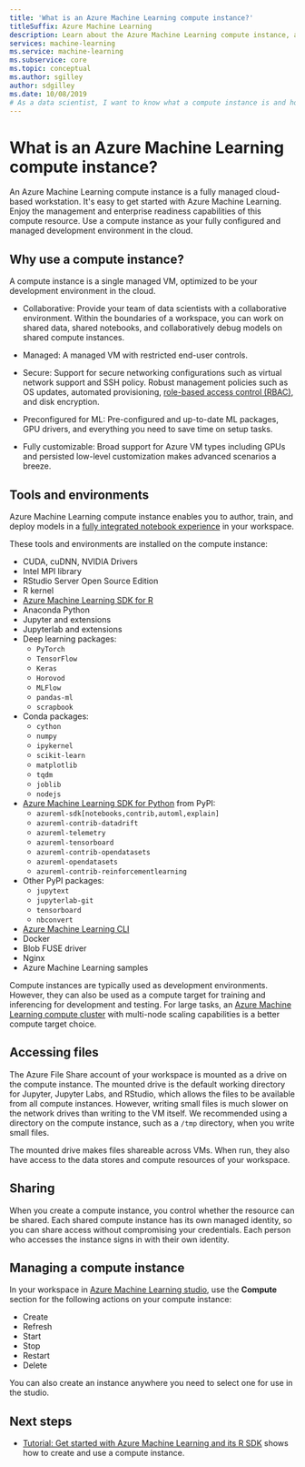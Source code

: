 ```yaml
---
title: 'What is an Azure Machine Learning compute instance?'
titleSuffix: Azure Machine Learning
description: Learn about the Azure Machine Learning compute instance, a fully managed cloud-based workstation. 
services: machine-learning
ms.service: machine-learning
ms.subservice: core
ms.topic: conceptual
ms.author: sgilley
author: sdgilley
ms.date: 10/08/2019
# As a data scientist, I want to know what a compute instance is and how to use it for Azure Machine Learning.
---
```


# What is an Azure Machine Learning compute instance?

An Azure Machine Learning compute instance is a fully managed cloud-based workstation.  It's easy to get started with Azure Machine Learning. Enjoy the management and enterprise readiness capabilities of this compute resource. Use a compute instance as your fully configured and managed development environment in the cloud.

## Why use a compute instance?

A compute instance is a single managed VM, optimized to be your development environment in the cloud.  

* Collaborative: Provide your team of data scientists with a collaborative environment. Within the boundaries of a workspace, you can work on shared data, shared notebooks, and collaboratively debug models on shared compute instances.

* Managed: A managed VM with restricted end-user controls.  

* Secure: Support for secure networking configurations such as virtual network support and SSH policy. Robust management policies such as OS updates, automated provisioning, [role-based access control (RBAC)](/azure/role-based-access-control/overview), and disk encryption.

* Preconfigured for ML:  Pre-configured and up-to-date ML packages, GPU drivers, and everything you need to save time on setup tasks.

* Fully customizable: Broad support for Azure VM types including GPUs and persisted low-level customization makes advanced scenarios a breeze.

## <a name="contents"></a>Tools and environments

Azure Machine Learning compute instance enables you to author, train, and deploy models in a [fully integrated notebook experience]( tutorial-1st-experiment-sdk-setup) in your workspace.

These tools and environments are installed on the compute instance:

* CUDA, cuDNN, NVIDIA Drivers
* Intel MPI library
* RStudio Server Open Source Edition
* R kernel
* [Azure Machine Learning SDK for R](https://azure.github.io/azureml-sdk-for-r/reference/index.html)
* Anaconda Python
* Jupyter and extensions
* Jupyterlab and extensions
* Deep learning packages:
    * `PyTorch`
    * `TensorFlow`
    * `Keras`
    * `Horovod`
    * `MLFlow`
    * `pandas-ml`
    * `scrapbook`
* Conda packages:
    * `cython`
    * `numpy`
    * `ipykernel`
    * `scikit-learn`
    * `matplotlib`
    * `tqdm`
    * `joblib`
    * `nodejs`
* [Azure Machine Learning SDK for Python](https://docs.microsoft.com/python/api/overview/azure/ml/intro?view=azure-ml-py) from PyPI:
    * `azureml-sdk[notebooks,contrib,automl,explain]`
    * `azureml-contrib-datadrift`
    * `azureml-telemetry`
    * `azureml-tensorboard`
    * `azureml-contrib-opendatasets`
    * `azureml-opendatasets`
    * `azureml-contrib-reinforcementlearning`
* Other PyPI packages:
    * `jupytext`
    * `jupyterlab-git`
    * `tensorboard`
    * `nbconvert`
* [Azure Machine Learning CLI](https://docs.microsoft.com/azure/machine-learning/service/reference-azure-machine-learning-cli)
* Docker
* Blob FUSE driver
* Nginx
* Azure Machine Learning samples

Compute instances are typically used as development environments.  However, they can also be used as a compute target for training and inferencing for development and testing.  For large tasks, an [Azure Machine Learning compute cluster](how-to-set-up-training-targets.md#amlcompute) with multi-node scaling capabilities is a better compute target choice.

## Accessing files

The Azure File Share account of your workspace is mounted as a drive on the compute instance.  The mounted drive is the default working directory for Jupyter, Jupyter Labs, and RStudio, which allows the files to be available from all compute instances.  However, writing small files is  much slower on the network drives than writing to the VM itself.  We recommended using a directory on the compute instance, such as a `/tmp` directory, when you  write small files.

The mounted drive makes files  shareable across VMs. When run, they also have access to the data stores and compute resources of your workspace.

## Sharing

When you create a compute instance, you control whether the resource can be shared. Each shared compute instance has its own managed identity, so you can share access without compromising your credentials. Each person who accesses the instance signs in with their own identity.  

## Managing a compute instance

In your workspace in [Azure Machine Learning studio](https://ml.azure.com), use the **Compute** section for the following actions on your compute instance:
* Create
* Refresh
* Start
* Stop
* Restart
* Delete  

You can also create an instance anywhere you need to select one for use in the studio.


## Next steps
 * [Tutorial: Get started with Azure Machine Learning and its R SDK]( tutorial-1st-r-experiment.md) shows how to create and use a compute instance.
